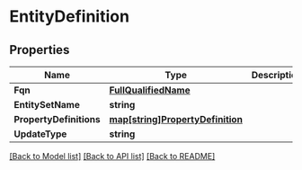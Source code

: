 # EntityDefinition

## Properties

Name | Type | Description | Notes
------------ | ------------- | ------------- | -------------
**Fqn** | [**FullQualifiedName**](FullQualifiedName.md) |  | [optional] 
**EntitySetName** | **string** |  | [optional] 
**PropertyDefinitions** | [**map[string]PropertyDefinition**](PropertyDefinition.md) |  | [optional] 
**UpdateType** | **string** |  | [optional] 

[[Back to Model list]](../README.md#documentation-for-models) [[Back to API list]](../README.md#documentation-for-api-endpoints) [[Back to README]](../README.md)


